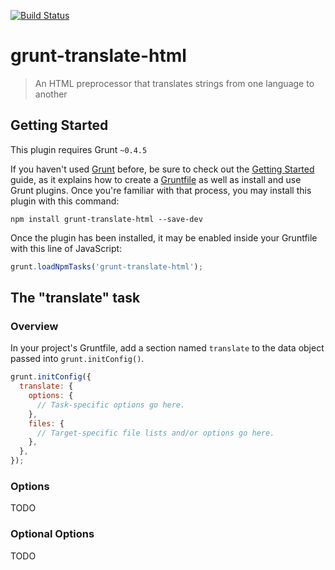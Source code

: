 [![Build Status](https://ci.tagcreativestudio.com/buildStatus/icon?job=grunt-translate-html)](https://ci.tagcreativestudio.com/job/grunt-translate-html/)

# grunt-translate-html

> An HTML preprocessor that translates strings from one language to another

## Getting Started
This plugin requires Grunt `~0.4.5`

If you haven't used [Grunt](http://gruntjs.com/) before, be sure to check out the [Getting Started](http://gruntjs.com/getting-started) guide, as it explains how to create a [Gruntfile](http://gruntjs.com/sample-gruntfile) as well as install and use Grunt plugins. Once you're familiar with that process, you may install this plugin with this command:

```shell
npm install grunt-translate-html --save-dev
```

Once the plugin has been installed, it may be enabled inside your Gruntfile with this line of JavaScript:

```js
grunt.loadNpmTasks('grunt-translate-html');
```

## The "translate" task

### Overview
In your project's Gruntfile, add a section named `translate` to the data object passed into `grunt.initConfig()`.

```js
grunt.initConfig({
  translate: {
    options: {
      // Task-specific options go here.
    },
    files: {
      // Target-specific file lists and/or options go here.
    },
  },
});
```

### Options

TODO
 
 ### Optional Options
 
 TODO

